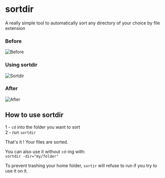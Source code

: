 # sortdir
A really simple tool to automatically sort any directory of your choice by file extension
### Before
![Before](http://i.imgur.com/QvlrnQJ.png)
### Using sortdir
![Sortdir](http://i.imgur.com/r9DUhQU.png)
### After
![After](http://i.imgur.com/mNLwNYN.png)

## How to use sortdir
1 - `cd` into the folder you want to sort  
2 - run `sortdir`

That's it ! Your files are sorted.

You can also use it without `cd`-ing with:  
`sortdir -dir="my/folder"`

To prevent trashing your home folder, `sortir` will refuse to run if you try to use it on it.
